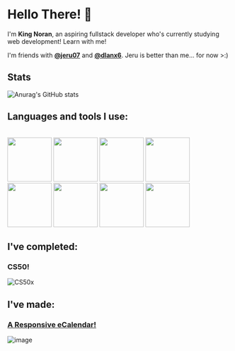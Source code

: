 
# Hello There! 👋

I'm **King Noran**, an aspiring fullstack developer who's currently studying web development! Learn with me!

I'm friends with **[@jeru07](https://github.com/jeru7)** and **[@dlanx6](https://github.com/dlanx6)**. Jeru is better than me... for now >:)

## Stats

![Anurag's GitHub stats](https://github-readme-stats.vercel.app/api?username=KingNoran&show_icons=true&theme=gruvbox)

## Languages and tools I use:
<br>
<img width="100" height="100" src="https://github.com/KingNoran/KingNoran/assets/108130291/9ef8804c-1803-4bff-a3b2-60302801370c" >
<img width="100" height="100" src="https://github.com/KingNoran/KingNoran/assets/108130291/85fb7cb9-f50a-4c14-9795-390a8932f060" >
<img width="100" height="100" src="https://github.com/KingNoran/KingNoran/assets/108130291/49180952-a1c8-47fd-b892-3ada94a84e6b" >
<img width="100" height="100" src="https://github.com/KingNoran/KingNoran/assets/108130291/2aea6779-9c50-41d3-97ec-965c394e98d4" >
<img width="100" height="100" src="https://github.com/KingNoran/KingNoran/assets/108130291/2eda48ea-1fc0-4ff5-8b9d-e44af7d88ffa" >
<img width="100" height="100" src="https://github.com/KingNoran/KingNoran/assets/108130291/51ce0f46-7539-424b-a8c9-fbf6b093b0eb" >
<img width="100" height="100" src="https://github.com/KingNoran/KingNoran/assets/108130291/fb0e3a4e-9bf9-430c-a334-8fe99daa89a7" >
<img width="100" height="100" src="https://github.com/KingNoran/KingNoran/assets/108130291/2d8fb062-2ddd-4147-a0a4-d322532ea797" >

## I've completed:

### CS50!
![CS50x](https://github.com/KingNoran/KingNoran/assets/108130291/4e89b302-959e-47d7-90d0-3669d04c92dd)

## I've made:

### [A Responsive eCalendar!](https://kingnoran.github.io/eCalendar/)
![image](https://github.com/KingNoran/KingNoran/assets/108130291/8c43ed51-ac59-48c7-b43e-fbef63c7d54b)

